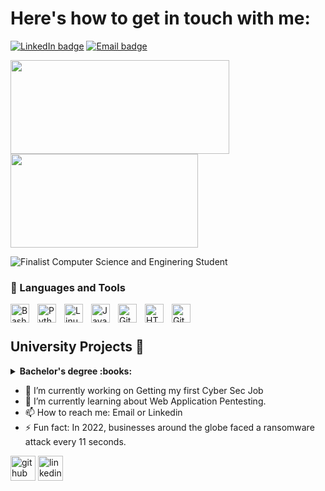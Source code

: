 

# Here's how to get in touch with me:

<div align="left">

  <a href="">[![LinkedIn badge](https://img.shields.io/badge/LinkedIn-0077B5?style=for-the-badge&logo=linkedin&logoColor=white)](https://www.linkedin.com/in/jo%C3%A3o-pedro-cardoso-378a6913b/)</a>
  <a href="">[![Email badge](https://img.shields.io/badge/Microsoft_Outlook-0078D4?style=for-the-badge&logo=microsoft-outlook&logoColor=white)](mailto:jpc.general@protonmail.com)</a>

</div>


<p align="left">
   <img width="350" height="150" src="https://github-readme-stats.vercel.app/api?username=Bullseye-0xD4763&show_icons=true&theme=vue-dark"/></img>
   <img width="300" height="150" src="https://github-readme-stats.vercel.app/api/top-langs/?username=Bullseye-0xD4763&layout=compact&theme=vue-dark"/></img>
</p>

![Finalist Computer Science and Enginering Student](https://external-content.duckduckgo.com/iu/?u=http%3A%2F%2Fi.imgur.com%2FPjP235b.gif&f=1&nofb=1&ipt=2f76fd6eed98f00cd8854fa13e573beda0c0cf1c24e3f1bece0c13836d15794e&ipo=images)


 
### 🧰 Languages and Tools

<img align="left" alt="Bash" width="30px" style="padding-right:10px;" src="https://cdn.jsdelivr.net/gh/devicons/devicon/icons/bash/bash-original.svg" />
<img align="left" alt="Python" width="30px" style="padding-right:10px;" src="https://cdn.jsdelivr.net/gh/devicons/devicon/icons/python/python-plain.svg" />
<img align="left" alt="Linux" width="30px" style="padding-right:10px;" src="https://cdn.jsdelivr.net/gh/devicons/devicon/icons/linux/linux-original.svg" />

<img align="left" alt="Java" width="30px" style="padding-right:10px;" src="https://cdn.jsdelivr.net/gh/devicons/devicon/icons/java/java-original.svg"/>
<img align="left" alt="Git" width="30px" style="padding-right:10px;" src="https://cdn.jsdelivr.net/gh/devicons/devicon/icons/git/git-original.svg" />
<img align="left" alt="HTML" width="30px" style="padding-right:10px;" src="https://cdn.jsdelivr.net/gh/devicons/devicon/icons/html5/html5-plain.svg" />
<img align="left" alt="GitHub" width="30px" style="padding-right:10px;" src="https://cdn.jsdelivr.net/gh/devicons/devicon/icons/github/github-original.svg" />
<br />
 
#

## University Projects :floppy_disk:
<!-- start college projects section -->
<details>
<summary><b> Bachelor's degree :books:</b></summary>
  

- **Functional Programming**  - ![Haskell](https://img.shields.io/badge/Haskell-5D4F85?style=for-the-badge&logo=haskell&logoColor=white) - [MIni-Projects](https://github.com/Bullseye-0xD4763/Functional-Programming)
- **Computer Laboratories I** - ![Haskell](https://img.shields.io/badge/Haskell-5D4F85?style=for-the-badge&logo=haskell&logoColor=white) - [Project](https://github.com/Bullseye-0xD4763/Computing-Laboratories-I)
- **Imperative Programming**  - ![C badge](https://img.shields.io/badge/C-00599C?style=for-the-badge&logo=c&logoColor=white) - [Mini-Projects](https://github.com/Bullseye-0xD4763/Imperative-Programming)
- **Computer Laboratories II** - ![C badge](https://img.shields.io/badge/C-00599C?style=for-the-badge&logo=c&logoColor=white) - [Project](https://github.com/Bullseye-0xD4763/Computing-Laboratories-II)
- **Object Oriented Programming** (Simple Football Manager)  - ![Java badge](https://img.shields.io/badge/Java-ED8B00?style=for-the-badge&logo=java&logoColor=white)  [Project](https://github.com/Bullseye-0xD4763/Simple-Football-Manager)
- **Computer Laboratories III** - ![C badge](https://img.shields.io/badge/C-00599C?style=for-the-badge&logo=c&logoColor=white) [Project](https://github.com/Bullseye-0xD4763/Computing-Laboratories-III)
- **Artificial Intelligence**  - ![prolog](https://user-images.githubusercontent.com/61991247/148315069-2ef27e5e-90f7-45da-85e7-a4cf3c9030c4.png) - [Project](https://github.com/Bullseye-0xD4763/Artificial-Intelligence)
- **Development of Software Systems** ![Java badge](https://img.shields.io/badge/Java-ED8B00?style=for-the-badge&logo=java&logoColor=white) - [Project](https://github.com/Bullseye-0xD4763/Development-of-Sofware-Systems)
- **Language Processing**  ![Python badge](https://img.shields.io/badge/Python-FFD43B?style=for-the-badge&logo=python&logoColor=blue) - [Projects](https://github.com/Bullseye-0xD4763/Language-Processing)
- **Graphic Computation**  ![C++ badge](https://img.shields.io/badge/C%2B%2B-00599C?style=for-the-badge&logo=c%2B%2B&logoColor=white) ![OGL badge](https://img.shields.io/badge/OpenGL-FFFFFF?style=for-the-badge&logo=opengl) - [Project](https://github.com/Bullseye-0xD4763/Graphic-Computation)

</details>


- 🔭 I’m currently working on Getting my first Cyber Sec Job 
- 🌱 I’m currently learning about Web Application Pentesting.
- 📫 How to reach me: Email or Linkedin 
- ⚡ Fun fact: In 2022, businesses around the globe faced a ransomware attack every 11 seconds.


[<img src='https://cdn.jsdelivr.net/npm/simple-icons@3.0.1/icons/github.svg' alt='github' height='40'>](https://github.com/Bullseye-0xD4763 )  [<img src='https://cdn.jsdelivr.net/npm/simple-icons@3.0.1/icons/linkedin.svg' alt='linkedin' height='40'>](https://www.linkedin.com/in/https://www.linkedin.com/in/jo%C3%A3o-pedro-cardoso-378a6913b//)  




 

